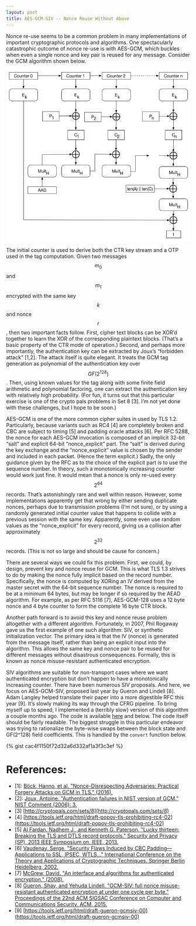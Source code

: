 ```yaml
---
layout: post
title: AES-GCM-SIV -- Nonce Reuse Without Abuse
---
```


Nonce re-use seems to be a common problem in many implementations of important cryptographic protocols and algorithms. One spectacularly catastrophic outcome of nonce re-use is with AES-GCM, which buckles when even a single nonce and key pair is reused for any message. Consider the GCM algorithm shown below.

![GCM](/images/gcm_moo.png)

The initial counter is used to derive both the CTR key stream and a OTP used in the tag computation. Given two messages $$m_0$$ and $$m_1$$ encrypted with the same key $$k$$ and nonce $$r$$, then two important facts follow. First, cipher text blocks can be XOR’d together to learn the XOR of the corresponding plaintext blocks. (That’s a basic property of the CTR mode of operation.) Second, and perhaps more importantly, the authentication key can be extracted by Joux’s “forbidden attack” [1,2]. The attack itself is quite elegant. It treats the GCM tag generation as polynomial of the authentication key over $$GF(2^{128})$$. Then, using known values for the tag along with some finite field arithmetic and polynomial factoring, one can extract the authentication key with relatively high probability. (For fun, it turns out that this particular exercise is one of the crypto pals problems in Set 8 [3]. I’m not yet done with these challenges, but I hope to be soon.)

AES-GCM is one of the more common cipher suites in used by TLS 1.2. Particularly, because variants such as RC4 [4] are completely broken and CBC are subject to timing [5] and padding oracle attacks [6]. Per RFC 5288, the nonce for each AES-GCM invocation is composed of an implicit 32-bit “salt” and explicit 64-bit “nonce_explicit” part. The “salt” is derived during the key exchange and the “nonce_explicit” value is chosen by the sender and included in each packet. (Hence the term explicit.) Sadly, the only guidance given by the RFC as to the choice of the explicit part is to use the sequence number. In theory, such a monotonically increasing counter would work just fine. It would mean that a nonce is only re-used every $$2^{64}$$ records. That’s astonishingly rare and well within reason. However, some implementations apparently get that wrong by either sending duplicate nonces, perhaps due to transmission problems (I’m not sure), or by using a randomly generated initial counter value that happens to collide with a previous session with the same key. Apparently, some even use random values as the “nonce_explicit” for every record, giving us a collision after approximately $$2^{32}$$ records. (This is not so large and should be cause for concern.)

There are several ways we could fix this problem. First, we could, by design, prevent key and nonce reuse for GCM. This is what TLS 1.3 strives to do by making the nonce fully implicit based on the record number. Specifically, the nonce is computed by XORing an IV derived from the master secret with the 64-bit sequence number. The nonce is required to be at a minimum 64 bytes, but may be longer if so required by the AEAD algorithm. For example, as per RFC 5116 [7], AES-GCM-128 uses a 12 byte nonce and 4 byte counter to form the complete 16 byte CTR block.

Another path forward is to avoid this key and nonce reuse problem altogether with a different algorithm. Fortunately, in 2007, Phil Rogaway gave us the first example of one such algorithm: SIV, or synthetic initialization vector. The primary idea is that the IV (nonce) is generated from the message itself, rather than being an explicit input into the algorithm. This allows the same key and nonce pair to be reused for different messages without disastrous consequences. Formally, this is known as nonce misuse-resistant authenticated encryption. 

SIV algorithms are suitable for non-transport cases where we want authenticated encryption but don’t happen to have a monotonically increasing counter. There have been numerous SIV proposals. And here, we focus on AES-GCM-SIV, proposed last year by Gueron and Lindell [8]. Adam Langley helped translate their paper into a more digestible RFC this year [9]. It’s slowly making its way through the CFRG pipeline. To bring myself up to speed, I implemented a (terribly slow) version of this algorithm a couple months ago. The code is available [here](https://github.com/chris-wood/aes-gcm-siv) and below. The code itself should be fairly readable. The biggest struggle in this particular endeavor was trying to rationalize the byte-wise swaps between the block state and GF(2^128) field coefficients. This is handled by the `convert` function below. 

{% gist cac4f1150f72d32a6d332af1a3f3c3ef %}

# References:

- [1]: [Böck, Hanno, et al. "Nonce-Disrespecting Adversaries: Practical Forgery Attacks on GCM in TLS." (2016).](https://eprint.iacr.org/2016/475.pdf)
- [2]: [Joux, Antoine. "Authentication failures in NIST version of GCM." NIST Comment (2006): 3.](http://csrc.nist.gov/groups/ST/toolkit/BCM/documents/comments/800-38_Series-Drafts/GCM/Joux_comments.pdf)
- [3] [http://cryptopals.com/sets/8](http://cryptopals.com/sets/8)
- [4] [https://tools.ietf.org/html/draft-popov-tls-prohibiting-rc4-02](https://tools.ietf.org/html/draft-popov-tls-prohibiting-rc4-02)
- [5] [Al Fardan, Nadhem J., and Kenneth G. Paterson. "Lucky thirteen: Breaking the TLS and DTLS record protocols." Security and Privacy (SP), 2013 IEEE Symposium on. IEEE, 2013.](http://ieeexplore.ieee.org/stamp/stamp.jsp?arnumber=6547131)
- [6] [Vaudenay, Serge. "Security Flaws Induced by CBC Padding—Applications to SSL, IPSEC, WTLS..." International Conference on the Theory and Applications of Cryptographic Techniques. Springer Berlin Heidelberg, 2002.](https://infoscience.epfl.ch/record/99410/files/Vau02a.ps)
- [7] [McGrew, David. "An interface and algorithms for authenticated encryption." (2008).](https://tools.ietf.org/html/rfc5116)
- [8] [Gueron, Shay, and Yehuda Lindell. "GCM-SIV: full nonce misuse-resistant authenticated encryption at under one cycle per byte." Proceedings of the 22nd ACM SIGSAC Conference on Computer and Communications Security. ACM, 2015.](https://eprint.iacr.org/2015/102.pdf)
- [9] [https://tools.ietf.org/html/draft-gueron-gcmsiv-00](https://tools.ietf.org/html/draft-gueron-gcmsiv-00)

